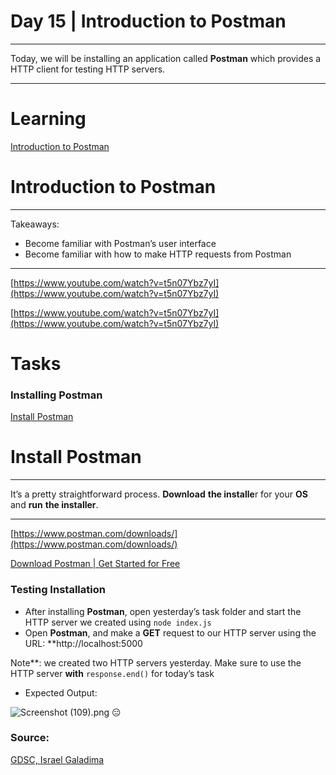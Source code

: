 # Day 15 | Introduction to Postman

---

Today, we will be installing an application called **Postman** which provides a HTTP client for testing HTTP servers.

---

# Learning

[Introduction to Postman](https://www.notion.so/Introduction-to-Postman-a55320826e73460d81e0fa4367e1a77f)

# Introduction to Postman

---

Takeaways:

- Become familiar with Postman’s user interface
- Become familiar with how to make HTTP requests from Postman

---

[https://www.youtube.com/watch?v=t5n07Ybz7yI](https://www.youtube.com/watch?v=t5n07Ybz7yI)

[https://www.youtube.com/watch?v=t5n07Ybz7yI](https://www.youtube.com/watch?v=t5n07Ybz7yI)

# Tasks

### Installing Postman

[Install Postman](https://www.notion.so/Install-Postman-c9a3d7689a9948528b6abc4945c91261)

# Install Postman

---

It’s a pretty straightforward process. **Download** **the installe**r for your **OS** and **run** **the installer**.

---

[https://www.postman.com/downloads/](https://www.postman.com/downloads/)

[Download Postman | Get Started for Free](https://www.postman.com/downloads/)

### Testing Installation

- After installing **Postman**, open yesterday’s task folder and start the HTTP server we created using `node index.js`
- Open **Postman**, and make a **GET** request to our HTTP server using the URL: **http://localhost:5000

Note**: we created two HTTP servers yesterday. Make sure to use the HTTP server **with** `response.end()` for today’s task
- Expected Output:

![Screenshot (109).png](https://s3-us-west-2.amazonaws.com/secure.notion-static.com/60457c58-7444-478b-b5b2-bb6eec50c5dd/Screenshot_(109).png)
😑
### Source:

[GDSC, Israel Galadima](https://israelgaladima.notion.site/Day-2-JavaScript-Refresher-96ecdd77ddb3462ba90ea6f7c83af90b)
